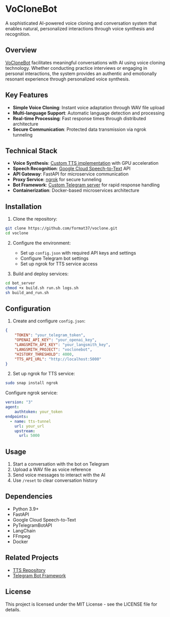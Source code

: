 # VoCloneBot

A sophisticated AI-powered voice cloning and conversation system that enables natural, personalized interactions through voice synthesis and recognition.

## Overview

[VoCloneBot](https://t.me/voclone) facilitates meaningful conversations with AI using voice cloning technology. Whether conducting practice interviews or engaging in personal interactions, the system provides an authentic and emotionally resonant experience through personalized voice synthesis.

## Key Features

- **Simple Voice Cloning**: Instant voice adaptation through WAV file upload
- **Multi-language Support**: Automatic language detection and processing
- **Real-time Processing**: Fast response times through distributed architecture
- **Secure Communication**: Protected data transmission via ngrok tunneling

## Technical Stack

- **Voice Synthesis**: [Custom TTS implementation](https://github.com/format37/tts/tree/main/TTS) with GPU acceleration
- **Speech Recognition**: [Google Cloud Speech-to-Text](https://github.com/format37/stt/tree/main/google/docker) API
- **API Gateway**: FastAPI for microservice communication
- **Proxy Service**: [ngrok](https://ngrok.com) for secure tunneling
- **Bot Framework**: [Custom Telegram server](https://github.com/format37/telegram_bot) for rapid response handling
- **Containerization**: Docker-based microservices architecture

## Installation

1. Clone the repository:
```bash
git clone https://github.com/format37/voclone.git
cd voclone
```

2. Configure the environment:
   - Set up `config.json` with required API keys and settings
   - Configure Telegram bot settings
   - Set up ngrok for TTS service access

3. Build and deploy services:
```bash
cd bot_server
chmod +x build.sh run.sh logs.sh
sh build_and_run.sh
```

## Configuration

1. Create and configure `config.json`:
```json
{
    "TOKEN": "your_telegram_token",
    "OPENAI_API_KEY": "your_openai_key",
    "LANGSMITH_API_KEY": "your_langsmith_key",
    "LANGSMITH_PROJECT": "voclonebot",
    "HISTORY_THRESHOLD": 4000,
    "TTS_API_URL": "http://localhost:5000"
}
```

2. Set up ngrok for TTS service:
```bash
sudo snap install ngrok
```

Configure ngrok service:
```yaml
version: "3"
agent:
    authtoken: your_token
endpoints:
  - name: tts-tunnel
    url: your_url
    upstream:
      url: 5000
```

## Usage

1. Start a conversation with the bot on Telegram
2. Upload a WAV file as voice reference
3. Send voice messages to interact with the AI
4. Use `/reset` to clear conversation history

## Dependencies

- Python 3.9+
- FastAPI
- Google Cloud Speech-to-Text
- PyTelegramBotAPI
- LangChain
- FFmpeg
- Docker

## Related Projects

- [TTS Repository](https://github.com/format37/tts/tree/main/TTS)
- [Telegram Bot Framework](https://github.com/format37/telegram_bot)

## License

This project is licensed under the MIT License - see the LICENSE file for details.